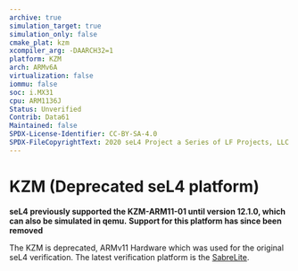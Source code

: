 ```yaml
---
archive: true
simulation_target: true
simulation_only: false
cmake_plat: kzm
xcompiler_arg: -DAARCH32=1
platform: KZM
arch: ARMv6A
virtualization: false
iommu: false
soc: i.MX31
cpu: ARM1136J
Status: Unverified
Contrib: Data61
Maintained: false
SPDX-License-Identifier: CC-BY-SA-4.0
SPDX-FileCopyrightText: 2020 seL4 Project a Series of LF Projects, LLC.
---
```

# KZM (Deprecated seL4 platform)

**seL4 previously supported the KZM-ARM11-01 until version 12.1.0, which can also be simulated in qemu.**
**Support for this platform has since been removed**

The KZM is deprecated, ARMv11 Hardware which was used for the original seL4 verification. The latest
verification platform is the [SabreLite](sabreLite.html).
